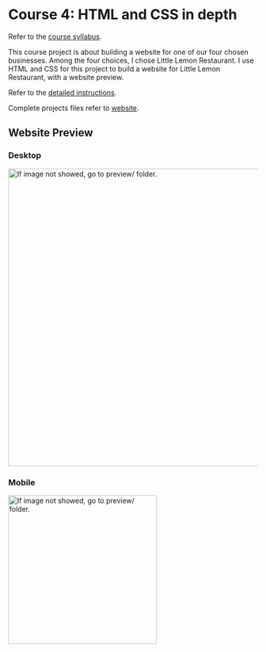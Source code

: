 # Course 4: HTML and CSS in depth

Refer to the [course syllabus](./syllabus4.md).

This course project is about building a website for one of our four chosen businesses. Among the four choices, I chose Little Lemon Restaurant. I use HTML and CSS for this project to build a website for Little Lemon Restaurant, with a website preview.

Refer to the [detailed instructions](./instructions4.md).

Complete projects files refer to [website](./website/).

## Website Preview

### Desktop

<img src="./preview/Little%20Lemon%20Website%20Preview(desktop).png" alt="If image not showed, go to preview/ folder." width="600">

### Mobile

<img src="./preview/Little Lemon Website Preview(mobile).png" alt="If image not showed, go to preview/ folder." width="300">